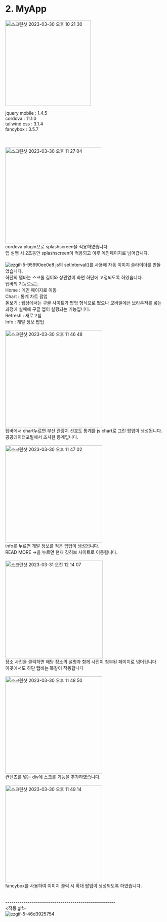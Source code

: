 <h1>2. MyApp</h1>
<img width="270" alt="스크린샷 2023-03-30 오후 10 21 30" src="https://user-images.githubusercontent.com/114234223/228849582-7097cb36-b123-4441-8fcb-370220e63d94.png">

jquery mobile : 1.4.5 <br>
cordova : 11.1.0<br>
tailwind css : 3.1.4 <br>
fancybox : 3.5.7


<br><br>
<img width="303" alt="스크린샷 2023-03-30 오후 11 27 04" src="https://user-images.githubusercontent.com/114234223/228868529-a11cc809-6468-4b18-9e0a-b3d017733b28.png"><br>
cordova plugin으로 splashscreen을 적용하였습니다.<br>
앱 실행 시 2초동안 splashscreen이 적용되고 이후 메인페이지로 넘어갑니다.<br><br>
![ezgif-5-95990ee0e8](https://user-images.githubusercontent.com/114234223/228880236-c0f9200d-62f0-40a3-968c-1599e65dd177.gif)
js의 setInterval()를 사용해 자동 이미지 슬라이더를 만들었습니다.<br>
하단의 탭바는 스크롤 길이와 상관없이 화면 하단에 고정되도록 하였습니다.<br>
탭바의 기능으로는<br>
Home : 메인 페이지로 이동<br>
Chart : 통계 차트 팝업 <br>
돋보기 : 웹상에서는 구글 사이트가 팝업 형식으로 떴으나 모바일에선 브라우저를 넣는 과정에 실패해 구글 앱이 실행되는 기능입니다.<br>
Refresh : 새로고침<br>
Info : 개발 정보 팝업 <br><br>
<img width="306" alt="스크린샷 2023-03-30 오후 11 46 48" src="https://user-images.githubusercontent.com/114234223/228876555-34c4d928-08d6-4283-933b-e9a188c12878.png"><br>
탭바에서 chart누르면 부산 관광지 선호도 통계를 js chart로 그린 팝업이 생성됩니다.<br>
공공데이터포털에서 조사한 통계입니다.<br><br>
<img width="306" alt="스크린샷 2023-03-30 오후 11 47 02" src="https://user-images.githubusercontent.com/114234223/228877288-92eb6627-1072-49db-9553-6a349a1fed23.png"> <br>
info를 누르면 개발 정보를 적은 팝업이 생성됩니다.<br>
READ MORE ->을 누르면 현재 깃허브 사이트로 이동됩니다.<br><br>
<img width="308" alt="스크린샷 2023-03-31 오전 12 14 07" src="https://user-images.githubusercontent.com/114234223/228883006-3cd66f00-eceb-432f-88c2-4a1364f921f1.png">
 <br>
장소 사진을 클릭하면 해당 장소의 설명과 함께 사진이 첨부된 페이지로 넘어갑니다 <br>
이곳에서도 하단 탭바는 똑같이 작동합니다<br><br>
<img width="306" alt="스크린샷 2023-03-30 오후 11 48 50" src="https://user-images.githubusercontent.com/114234223/228881026-2c8d6b9b-014a-4581-8583-2e0d3616826e.png">
<br>컨텐츠를 넣는 div에 스크롤 기능을 추가하였습니다.<br><br>
<img width="306" alt="스크린샷 2023-03-30 오후 11 49 14" src="https://user-images.githubusercontent.com/114234223/228881268-ec3521ac-559f-43b9-bd65-92242a29b66c.png">
<br>fancybox를 사용하여 이미지 클릭 시 확대 팝업이 생성되도록 하였습니다.<br><br><br>------------------------------------------------------<br>
<작동 gif><br>
![ezgif-5-46d3925754](https://user-images.githubusercontent.com/114234223/228886733-22be2b60-ad50-4bc9-a928-13acb7ef740f.gif)
